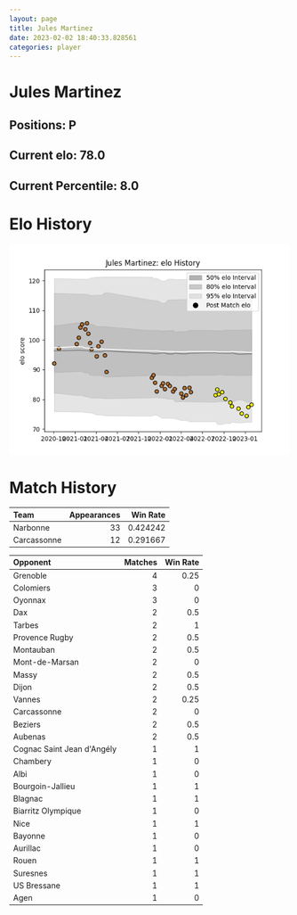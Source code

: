 ```yaml
---  
layout: page  
title: Jules Martinez  
date: 2023-02-02 18:40:33.828561  
categories: player  
---
```

# Jules Martinez

## Positions: P

## Current elo: 78.0

## Current Percentile: 8.0

# Elo History


![elo history](history_JulesMartinez.png)
# Match History


| Team        |   Appearances |   Win Rate |
|:------------|--------------:|-----------:|
| Narbonne    |            33 |   0.424242 |
| Carcassonne |            12 |   0.291667 |

| Opponent                   |   Matches |   Win Rate |
|:---------------------------|----------:|-----------:|
| Grenoble                   |         4 |       0.25 |
| Colomiers                  |         3 |       0    |
| Oyonnax                    |         3 |       0    |
| Dax                        |         2 |       0.5  |
| Tarbes                     |         2 |       1    |
| Provence Rugby             |         2 |       0.5  |
| Montauban                  |         2 |       0.5  |
| Mont-de-Marsan             |         2 |       0    |
| Massy                      |         2 |       0.5  |
| Dijon                      |         2 |       0.5  |
| Vannes                     |         2 |       0.25 |
| Carcassonne                |         2 |       0    |
| Beziers                    |         2 |       0.5  |
| Aubenas                    |         2 |       0.5  |
| Cognac Saint Jean d'Angély |         1 |       1    |
| Chambery                   |         1 |       0    |
| Albi                       |         1 |       0    |
| Bourgoin-Jallieu           |         1 |       1    |
| Blagnac                    |         1 |       1    |
| Biarritz Olympique         |         1 |       0    |
| Nice                       |         1 |       1    |
| Bayonne                    |         1 |       0    |
| Aurillac                   |         1 |       0    |
| Rouen                      |         1 |       1    |
| Suresnes                   |         1 |       1    |
| US Bressane                |         1 |       1    |
| Agen                       |         1 |       0    |